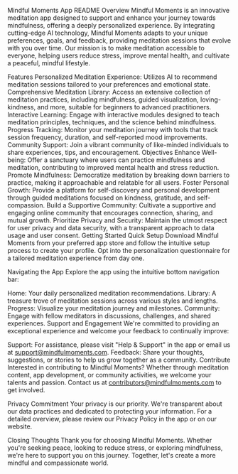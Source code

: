 Mindful Moments App README
Overview
Mindful Moments is an innovative meditation app designed to support and enhance your journey towards mindfulness, offering a deeply personalized experience. By integrating cutting-edge AI technology, Mindful Moments adapts to your unique preferences, goals, and feedback, providing meditation sessions that evolve with you over time. Our mission is to make meditation accessible to everyone, helping users reduce stress, improve mental health, and cultivate a peaceful, mindful lifestyle.

Features
Personalized Meditation Experience: Utilizes AI to recommend meditation sessions tailored to your preferences and emotional state.
Comprehensive Meditation Library: Access an extensive collection of meditation practices, including mindfulness, guided visualization, loving-kindness, and more, suitable for beginners to advanced practitioners.
Interactive Learning: Engage with interactive modules designed to teach meditation principles, techniques, and the science behind mindfulness.
Progress Tracking: Monitor your meditation journey with tools that track session frequency, duration, and self-reported mood improvements.
Community Support: Join a vibrant community of like-minded individuals to share experiences, tips, and encouragement.
Objectives
Enhance Well-being: Offer a sanctuary where users can practice mindfulness and meditation, contributing to improved mental health and stress reduction.
Promote Mindfulness: Democratize meditation by breaking down barriers to practice, making it approachable and relatable for all users.
Foster Personal Growth: Provide a platform for self-discovery and personal development through guided meditations focused on kindness, gratitude, and self-compassion.
Build a Supportive Community: Cultivate a supportive and engaging online community that encourages connection, sharing, and mutual growth.
Prioritize Privacy and Security: Maintain the utmost respect for user privacy and data security, with a transparent approach to data usage and user consent.
Getting Started
Quick Setup
Download Mindful Moments from your preferred app store and follow the intuitive setup process to create your profile. Opt into the personalization questionnaire for a tailored meditation experience from day one.

Navigating the App
Explore the app using the intuitive bottom navigation bar:

Home: Your daily personalized meditation recommendations.
Library: A treasure trove of meditation sessions across various styles and lengths.
Progress: Visualize your meditation journey and milestones.
Community: Engage with fellow meditators in discussions, challenges, and shared experiences.
Support and Engagement
We're committed to providing an exceptional experience and welcome your feedback to continually improve:

Support: For assistance, please visit "Help & Support" in the app or email us at support@mindfulmoments.com.
Feedback: Share your thoughts, suggestions, or stories to help us grow together as a community.
Contribute
Interested in contributing to Mindful Moments? Whether through meditation content, app development, or community activities, we welcome your talents and passion. Contact us at contributors@mindfulmoments.com to get involved.

Privacy Commitment
Your privacy is our priority. We're transparent about our data practices and dedicated to protecting your information. For a detailed overview, please review our Privacy Policy in the app or on our website.

Closing Thoughts
Thank you for choosing Mindful Moments. Whether you're seeking peace, looking to reduce stress, or exploring mindfulness, we're here to support you on this journey. Together, let's create a more mindful and compassionate world.
